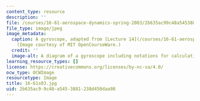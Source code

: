 ```yaml
---
content_type: resource
description: ''
file: /courses/16-61-aerospace-dynamics-spring-2003/2b635ac99c48a5453881238d450daa98_16-61s03.jpg
file_type: image/jpeg
image_metadata:
  caption: A gyroscope, adapted from [Lecture 14](/courses/16-61-aerospace-dynamics-spring-2003/resources/lecture14).
    (Image courtesy of MIT OpenCourseWare.)
  credit: ''
  image-alt: A diagram of a gyroscope including notations for calculating measurements.
learning_resource_types: []
license: https://creativecommons.org/licenses/by-nc-sa/4.0/
ocw_type: OCWImage
resourcetype: Image
title: 16-61s03.jpg
uid: 2b635ac9-9c48-a545-3881-238d450daa98
---
```

